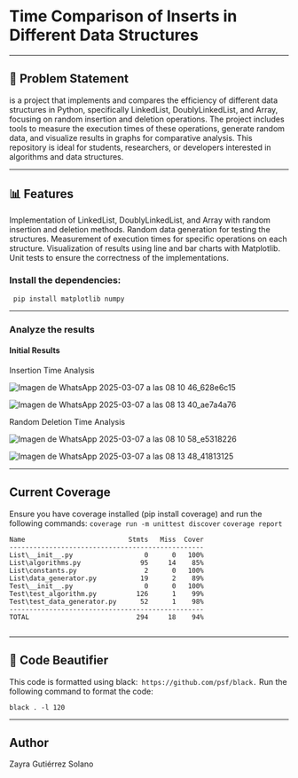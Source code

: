 # Time Comparison of Inserts in Different Data Structures

-------

## 📌 Problem Statement
is a project that implements and compares the efficiency of different data structures in Python, specifically LinkedList, DoublyLinkedList, and Array, focusing on random insertion and deletion operations. The project includes tools to measure the execution times of these operations, generate random data, and visualize results in graphs for comparative analysis. This repository is ideal for students, researchers, or developers interested in algorithms and data structures.

------
## 📊 Features
Implementation of LinkedList, DoublyLinkedList, and Array with random insertion and deletion methods.
Random data generation for testing the structures.
Measurement of execution times for specific operations on each structure.
Visualization of results using line and bar charts with Matplotlib.
Unit tests to ensure the correctness of the implementations.

### Install the dependencies:
``` pip install matplotlib numpy```

------
### Analyze the results

#### Initial Results
Insertion Time Analysis

![Imagen de WhatsApp 2025-03-07 a las 08 10 46_628e6c15](https://github.com/user-attachments/assets/b6bbfbdf-0a17-45b9-85ae-7b9144d2e75f)

![Imagen de WhatsApp 2025-03-07 a las 08 13 40_ae7a4a76](https://github.com/user-attachments/assets/d9cafe70-0af2-48ac-a4d5-93e90fa83637)



Random Deletion Time Analysis

![Imagen de WhatsApp 2025-03-07 a las 08 10 58_e5318226](https://github.com/user-attachments/assets/d6b4f997-ce22-4003-a4d8-cdc646eeff6f)

![Imagen de WhatsApp 2025-03-07 a las 08 13 48_41813125](https://github.com/user-attachments/assets/6498b7f8-e609-41cd-804a-24073b3bb779)


---------
## Current Coverage

Ensure you have coverage installed (pip install coverage) and run the following commands:
``` coverage run -m unittest discover ```
``` coverage report ```

```
Name                          Stmts   Miss  Cover
-------------------------------------------------
List\__init__.py                  0      0   100%
List\algorithms.py               95     14    85%
List\constants.py                 2      0   100%
List\data_generator.py           19      2    89%
Test\__init__.py                  0      0   100%
Test\test_algorithm.py          126      1    99%
Test\test_data_generator.py      52      1    98%
-------------------------------------------------
TOTAL                           294     18    94%


```
------
## 🎨 Code Beautifier

This code is formatted using black:```  https://github.com/psf/black. ```
Run the following command to format the code:

``` black . -l 120 ```

-------
## Author
Zayra Gutiérrez Solano


